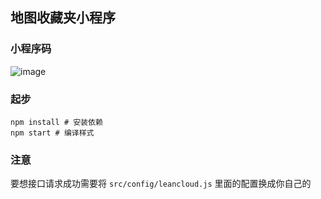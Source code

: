 ## 地图收藏夹小程序

### 小程序码

![image](https://media.ifanrusercontent.com/user_files/trochili/f9/be/f9be0fa5a975311437b73632e7c369219368f26e-866d45724c382bf4ce119fd564b72e4d7ee8ef1c.jpg)

### 起步

```
npm install # 安装依赖
npm start # 编译样式
```

### 注意

要想接口请求成功需要将 `src/config/leancloud.js` 里面的配置换成你自己的
